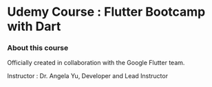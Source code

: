 # Udemy Course : Flutter Bootcamp with Dart   
### About this course   
Officially created in collaboration with the Google Flutter team.   
   
Instructor : Dr. Angela Yu, Developer and Lead Instructor   
